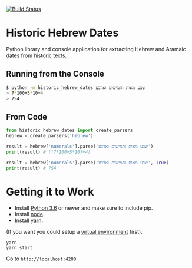 [![Build Status](https://travis-ci.com/UUDigitalHumanitieslab/historic-hebrew-dates.svg?token=gbE1yWiPSuz64uDZEWzs&branch=develop)](https://travis-ci.com/UUDigitalHumanitieslab/historic-hebrew-dates)

# Historic Hebrew Dates

Python library and console application for extracting Hebrew and Aramaic dates from historic texts.

## Running from the Console

```bash
$ python -m historic_hebrew_dates שבע מאות וחמישים וארבע
> 7*100+5*10+4
> 754
```

## From Code

```python
from historic_hebrew_dates import create_parsers
hebrew = create_parsers('hebrew')

result = hebrew['numerals'].parse('שבע מאות וחמישים וארבע')
print(result) # ((7*100+5*10)+4)

result = hebrew['numerals'].parse('שבע מאות וחמישים וארבע', True)
print(result) # 754
```

# Getting it to Work

* Install [Python 3.6](https://www.python.org) or newer and make sure to include pip.
* Install [node](https://nodejs.org).
* Install [yarn](https://yarnpkg.com).

(If you want you could setup a [virtual environment](https://virtualenv.pypa.io) first).

```
yarn
yarn start
```

Go to `http://localhost:4200`.
